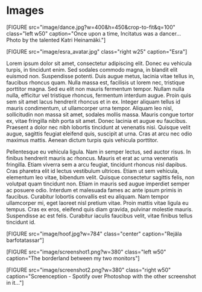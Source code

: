 Images
=======

[FIGURE src="image/dance.jpg?w=400&h=450&crop-to-fit&q=100" class="left w50" caption="Once upon a time, Incitatus was a dancer... Photo by the talented Katri Heinamäki."]

[FIGURE src="image/esra_avatar.jpg" class="right w25" caption="Esra"]

Lorem ipsum dolor sit amet, consectetur adipiscing elit. Donec eu vehicula turpis, in tincidunt enim. Sed sodales commodo magna, in blandit elit euismod non. Suspendisse potenti. Duis augue metus, lacinia vitae tellus in, faucibus rhoncus quam. Nulla massa est, facilisis ut lorem nec, tristique porttitor magna. Sed eu elit non mauris fermentum tempor. Nullam nulla nulla, efficitur vel tristique rhoncus, fermentum interdum augue. Proin quis sem sit amet lacus hendrerit rhoncus et in ex. Integer aliquam tellus id mauris condimentum, ut ullamcorper urna tempor. Aliquam leo nisl, sollicitudin non massa sit amet, sodales mollis massa. Mauris congue tortor ex, vitae fringilla nibh porta sit amet. Donec lacinia et augue eu faucibus. Praesent a dolor nec nibh lobortis tincidunt at venenatis nisi. Quisque velit augue, sagittis feugiat eleifend quis, suscipit at urna. Cras at arcu nec odio maximus mattis. Aenean dictum turpis quis vehicula porttitor.

Pellentesque eu vehicula ligula. Nam in semper lectus, sed auctor risus. In finibus hendrerit mauris ac rhoncus. Mauris et erat ac urna venenatis fringilla. Etiam viverra sem a arcu feugiat, tincidunt rhoncus nisl dapibus. Cras pharetra elit id lectus vestibulum ultrices. Etiam ut sem vehicula, elementum leo vitae, bibendum velit. Quisque consectetur sagittis felis, non volutpat quam tincidunt non. Etiam in mauris sed augue imperdiet semper ac posuere odio. Interdum et malesuada fames ac ante ipsum primis in faucibus. Curabitur lobortis convallis est eu aliquam. Nam tempor ullamcorper mi, eget laoreet nisl pretium vitae. Proin mattis vitae ligula eu tempus. Cras ex eros, eleifend quis diam gravida, pulvinar molestie mauris. Suspendisse ac est felis. Curabitur iaculis faucibus velit, vitae finibus tellus tincidunt id.

[FIGURE src="image/hoof.jpg?w=784" class="center" caption="Rejäla barfotatassar"]

[FIGURE src="image/screenshot1.png?w=380" class="left w50" caption="The borderland between my two monitors"]

[FIGURE src="image/screenshot2.png?w=380" class="right w50" caption="Screenception - Spotify over Photoshop with the other screenshot in it..."]
